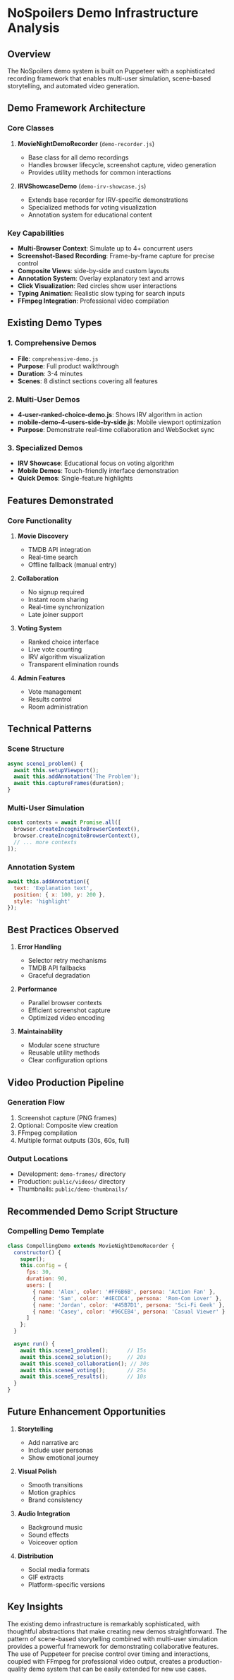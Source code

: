 # NoSpoilers Demo Infrastructure Analysis

## Overview
The NoSpoilers demo system is built on Puppeteer with a sophisticated recording framework that enables multi-user simulation, scene-based storytelling, and automated video generation.

## Demo Framework Architecture

### Core Classes
1. **MovieNightDemoRecorder** (`demo-recorder.js`)
   - Base class for all demo recordings
   - Handles browser lifecycle, screenshot capture, video generation
   - Provides utility methods for common interactions

2. **IRVShowcaseDemo** (`demo-irv-showcase.js`)
   - Extends base recorder for IRV-specific demonstrations
   - Specialized methods for voting visualization
   - Annotation system for educational content

### Key Capabilities
- **Multi-Browser Context**: Simulate up to 4+ concurrent users
- **Screenshot-Based Recording**: Frame-by-frame capture for precise control
- **Composite Views**: side-by-side and custom layouts
- **Annotation System**: Overlay explanatory text and arrows
- **Click Visualization**: Red circles show user interactions
- **Typing Animation**: Realistic slow typing for search inputs
- **FFmpeg Integration**: Professional video compilation

## Existing Demo Types

### 1. Comprehensive Demos
- **File**: `comprehensive-demo.js`
- **Purpose**: Full product walkthrough
- **Duration**: 3-4 minutes
- **Scenes**: 8 distinct sections covering all features

### 2. Multi-User Demos
- **4-user-ranked-choice-demo.js**: Shows IRV algorithm in action
- **mobile-demo-4-users-side-by-side.js**: Mobile viewport optimization
- **Purpose**: Demonstrate real-time collaboration and WebSocket sync

### 3. Specialized Demos
- **IRV Showcase**: Educational focus on voting algorithm
- **Mobile Demos**: Touch-friendly interface demonstration
- **Quick Demos**: Single-feature highlights

## Features Demonstrated

### Core Functionality
1. **Movie Discovery**
   - TMDB API integration
   - Real-time search
   - Offline fallback (manual entry)

2. **Collaboration**
   - No signup required
   - Instant room sharing
   - Real-time synchronization
   - Late joiner support

3. **Voting System**
   - Ranked choice interface
   - Live vote counting
   - IRV algorithm visualization
   - Transparent elimination rounds

4. **Admin Features**
   - Vote management
   - Results control
   - Room administration

## Technical Patterns

### Scene Structure
```javascript
async scene1_problem() {
  await this.setupViewport();
  await this.addAnnotation('The Problem');
  await this.captureFrames(duration);
}
```

### Multi-User Simulation
```javascript
const contexts = await Promise.all([
  browser.createIncognitoBrowserContext(),
  browser.createIncognitoBrowserContext(),
  // ... more contexts
]);
```

### Annotation System
```javascript
await this.addAnnotation({
  text: 'Explanation text',
  position: { x: 100, y: 200 },
  style: 'highlight'
});
```

## Best Practices Observed

1. **Error Handling**
   - Selector retry mechanisms
   - TMDB API fallbacks
   - Graceful degradation

2. **Performance**
   - Parallel browser contexts
   - Efficient screenshot capture
   - Optimized video encoding

3. **Maintainability**
   - Modular scene structure
   - Reusable utility methods
   - Clear configuration options

## Video Production Pipeline

### Generation Flow
1. Screenshot capture (PNG frames)
2. Optional: Composite view creation
3. FFmpeg compilation
4. Multiple format outputs (30s, 60s, full)

### Output Locations
- Development: `demo-frames/` directory
- Production: `public/videos/` directory
- Thumbnails: `public/demo-thumbnails/`

## Recommended Demo Script Structure

### Compelling Demo Template
```javascript
class CompellingDemo extends MovieNightDemoRecorder {
  constructor() {
    super();
    this.config = {
      fps: 30,
      duration: 90,
      users: [
        { name: 'Alex', color: '#FF6B6B', persona: 'Action Fan' },
        { name: 'Sam', color: '#4ECDC4', persona: 'Rom-Com Lover' },
        { name: 'Jordan', color: '#45B7D1', persona: 'Sci-Fi Geek' },
        { name: 'Casey', color: '#96CEB4', persona: 'Casual Viewer' }
      ]
    };
  }

  async run() {
    await this.scene1_problem();      // 15s
    await this.scene2_solution();     // 20s
    await this.scene3_collaboration(); // 30s
    await this.scene4_voting();       // 25s
    await this.scene5_results();      // 10s
  }
}
```

## Future Enhancement Opportunities

1. **Storytelling**
   - Add narrative arc
   - Include user personas
   - Show emotional journey

2. **Visual Polish**
   - Smooth transitions
   - Motion graphics
   - Brand consistency

3. **Audio Integration**
   - Background music
   - Sound effects
   - Voiceover option

4. **Distribution**
   - Social media formats
   - GIF extracts
   - Platform-specific versions

## Key Insights

The existing demo infrastructure is remarkably sophisticated, with thoughtful abstractions that make creating new demos straightforward. The pattern of scene-based storytelling combined with multi-user simulation provides a powerful framework for demonstrating collaborative features. The use of Puppeteer for precise control over timing and interactions, coupled with FFmpeg for professional video output, creates a production-quality demo system that can be easily extended for new use cases.